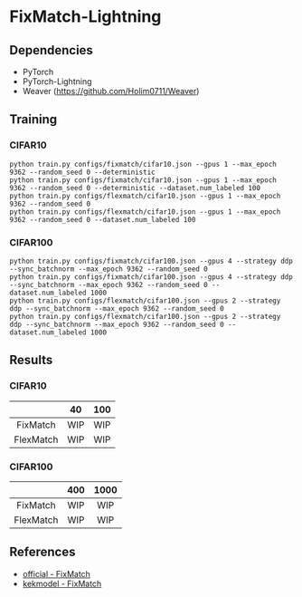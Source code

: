 # FixMatch-Lightning

## Dependencies
- PyTorch
- PyTorch-Lightning
- Weaver (https://github.com/Holim0711/Weaver)

## Training

### CIFAR10
```
python train.py configs/fixmatch/cifar10.json --gpus 1 --max_epoch 9362 --random_seed 0 --deterministic
python train.py configs/fixmatch/cifar10.json --gpus 1 --max_epoch 9362 --random_seed 0 --deterministic --dataset.num_labeled 100
python train.py configs/flexmatch/cifar10.json --gpus 1 --max_epoch 9362 --random_seed 0
python train.py configs/flexmatch/cifar10.json --gpus 1 --max_epoch 9362 --random_seed 0 --dataset.num_labeled 100
```

### CIFAR100
```
python train.py configs/fixmatch/cifar100.json --gpus 4 --strategy ddp --sync_batchnorm --max_epoch 9362 --random_seed 0
python train.py configs/fixmatch/cifar100.json --gpus 4 --strategy ddp --sync_batchnorm --max_epoch 9362 --random_seed 0 --dataset.num_labeled 1000
python train.py configs/flexmatch/cifar100.json --gpus 2 --strategy ddp --sync_batchnorm --max_epoch 9362 --random_seed 0
python train.py configs/flexmatch/cifar100.json --gpus 2 --strategy ddp --sync_batchnorm --max_epoch 9362 --random_seed 0 --dataset.num_labeled 1000
```

## Results

### CIFAR10
|           |   40  |  100  |
|   :---:   | :---: | :---: |
|  FixMatch |  WIP  |  WIP  |
| FlexMatch |  WIP  |  WIP  |

### CIFAR100
|           |  400  |  1000 |
|   :---:   | :---: | :---: |
|  FixMatch |  WIP  |  WIP  |
| FlexMatch |  WIP  |  WIP  |

## References
- [official - FixMatch](https://github.com/google-research/fixmatch)
- [kekmodel - FixMatch](https://github.com/kekmodel/FixMatch-pytorch)
